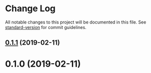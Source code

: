 # Change Log

All notable changes to this project will be documented in this file. See [standard-version](https://github.com/conventional-changelog/standard-version) for commit guidelines.

<a name="0.1.1"></a>

## [0.1.1](https://github.com/whatbook/website/compare/v0.1.0...v0.1.1) (2019-02-11)

<a name="0.1.0"></a>

# 0.1.0 (2019-02-11)
